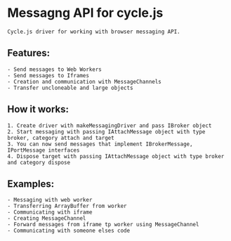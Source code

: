 # Messagng API for cycle.js
    Cycle.js driver for working with browser messaging API.
## Features:
    - Send messages to Web Workers
    - Send messages to Iframes
    - Creation and communication with MessageChannels
    - Transfer uncloneable and large objects
## How it works:
    1. Create driver with makeMessagingDriver and pass IBroker object
    2. Start messaging with passing IAttachMessage object with type broker, category attach and target
    3. You can now send messages that implement IBrokerMessage, IPortMessage interfaces
    4. Dispose target with passing IAttachMessage object with type broker and category dispose
## Examples:
    - Messaging with web worker
    - Transferring ArrayBuffer from worker
    - Communicating with iframe
    - Creating MessageChannel
    - Forward messages from iframe tp worker using MessageChannel
    - Communicating with someone elses code 